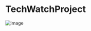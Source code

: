 # TechWatchProject
![image](https://github.com/TechWatchProject/.github/assets/6856673/d0aa19eb-afcc-47e8-aeb8-7361efbd6545)


